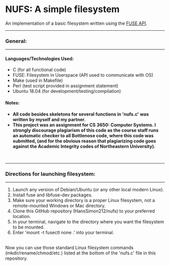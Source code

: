 # NUFS: A simple filesystem #
An implementation of a basic filesystem written using the
<a href=http://libfuse.github.io/doxygen/ target="_blank">FUSE API</a>.

<hr>
<h3>General:</h3>
<hr>
   
<h4>Languages/Technologies Used:</h4>
<ul>
 <li>C (for all functional code)</li>
 <li>FUSE: Filesystem in Userspace (API used to communicate with OS)</li>
 <li>Make (used in Makefile)</li>
 <li>Perl (test script provided in assignment statement)</li>
 <li>Ubuntu 18.04 (for development/testing/compilation)</li>
</ul>
 

<h4>Notes:</h4>
<ul>
 <b>
 <li>All code besides skeletons for several functions in 'nufs.c' was written by myself and my partner.</li>
 <li>This project was an assignment for CS 3650: Computer Systems.  I strongly discourage plagiarism of this code as the course staff runs an automatic checker to all Bottlenose code, where this code was submitted, (and for the obvious reason that plagiarizing code goes against the Academic Integrity codes of Northeastern University).</li>
 </b>
</ul>

<div>
</div>


<br>
<hr>
<h3>Directions for launching filesystem:</h3>
<hr>
<ol>
 <li>Launch any version of Debian/Ubuntu (or any other local modern Linux).</li>
 <li>Install fuse and libfuse-dev packages.</li>
 <li>Make sure your working directory is a proper Linux filesystem, not a remote-mounted Windows or Mac directory.</li>
 <li>Clone this GitHub repository (HansSimon212/nufs) to your preferred location.</li>
 <li>In your terminal, navigate to the directory where you want the filesystem to be mounted.</li>
 <li>Enter 'mount -t fusectl none .' into your terminal.</li>
</ol>
<br>
Now you can use those standard Linux filesystem commands (mkdir/rename/chmod/etc.) listed at the bottom of the 'nufs.c' file in this repository.
